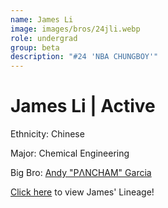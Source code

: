 ```yaml
---
name: James Li
image: images/bros/24jli.webp
role: undergrad
group: beta
description: "#24 'NBA CHUNGBOY'"
---
```


# James Li | Active
Ethnicity: Chinese

Major: Chemical Engineering

Big Bro: [Andy "PΛNCHAM" Garcia](18agarcia)

[Click here](/ujis/10jta/) to view James' Lineage!
